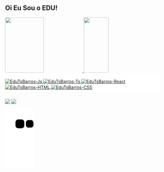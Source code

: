 ## Oi Eu Sou o EDU!
<div style="display: inline_block">
  <a href="https://github.com/EduTsBarros">
  <img height="180em" width="50%" src="https://github-readme-stats.vercel.app/api?username=EduTsBarros&show_icons=true&theme=tokyonight&include_all_commits=true&count_private=true"/>
  <img height="180em" width="40%" src="https://github-readme-stats.vercel.app/api/top-langs/?username=EduTsBarros&layout=compact&langs_count=7&theme=tokyonight"/>
</div>
<div style="display: inline_block;background-color: white"><br>
  <img align="center" alt="EduTsBarros-Js" height="30"  src="https://img.shields.io/badge/JavaScript-323330?style=for-the-badge&logo=javascript&logoColor=F7DF1E">
  <img align="center" alt="EduTsBarros-Ts" height="30"  src="https://img.shields.io/badge/TypeScript-007ACC?style=for-the-badge&logo=typescript&logoColor=white">
  <img align="center" alt="EduTsBarros-React" height="30"  src="https://img.shields.io/badge/React-20232A?style=for-the-badge&logo=react&logoColor=61DAFB">
  <img align="center" alt="EduTsBarros-HTML" height="30"  src="https://img.shields.io/badge/HTML5-E34F26?style=for-the-badge&logo=html5&logoColor=white">
  <img align="center" alt="EduTsBarros-CSS" height="30" src="https://img.shields.io/badge/CSS3-1572B6?style=for-the-badge&logo=css3&logoColor=white">

</div>
  
  ##
 
<div> 
  <a href = "mailto:EduTsBarros@gmail.com"><img src="https://img.shields.io/badge/Gmail-D14836?style=for-the-badge&logo=gmail&logoColor=white" target="_blank"></a>
  <a href="https://www.linkedin.com/in/eduardo-telmo-da-silva-barros-7a8065191/" target="_blank"><img src="https://img.shields.io/badge/-LinkedIn-%230077B5?style=for-the-badge&logo=linkedin&logoColor=white" target="_blank"></a> 
 
  ![Snake animation](https://github.com/EduTsBarros/EduTsBarros/blob/output/github-contribution-grid-snake.svg)
 
</div>
